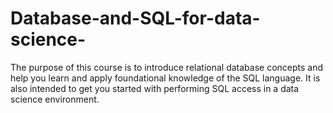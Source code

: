 # Database-and-SQL-for-data-science-
The purpose of this course is to introduce relational database concepts and help you learn and apply foundational knowledge of the SQL language. It is also intended to get you started with performing SQL access in a data science environment.  

